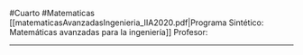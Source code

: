#Cuarto #Matematicas 
[[matematicasAvanzadasIngenieria_IIA2020.pdf|Programa Sintético: Matemáticas avanzadas para la ingeniería]]
Profesor: 
____